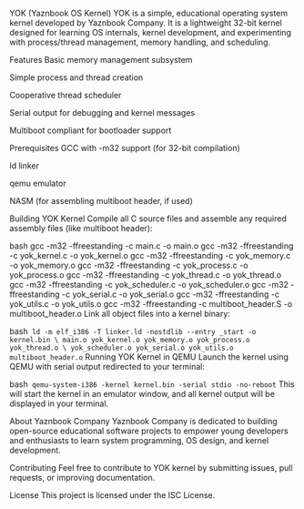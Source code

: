 YOK (Yaznbook OS Kernel)
YOK is a simple, educational operating system kernel developed by Yaznbook Company. It is a lightweight 32-bit kernel designed for learning OS internals, kernel development, and experimenting with process/thread management, memory handling, and scheduling.

Features
Basic memory management subsystem

Simple process and thread creation

Cooperative thread scheduler

Serial output for debugging and kernel messages

Multiboot compliant for bootloader support

Prerequisites
GCC with -m32 support (for 32-bit compilation)

ld linker

qemu emulator

NASM (for assembling multiboot header, if used)

Building YOK Kernel
Compile all C source files and assemble any required assembly files (like multiboot header):

bash
gcc -m32 -ffreestanding -c main.c -o main.o
gcc -m32 -ffreestanding -c yok_kernel.c -o yok_kernel.o
gcc -m32 -ffreestanding -c yok_memory.c -o yok_memory.o
gcc -m32 -ffreestanding -c yok_process.c -o yok_process.o
gcc -m32 -ffreestanding -c yok_thread.c -o yok_thread.o
gcc -m32 -ffreestanding -c yok_scheduler.c -o yok_scheduler.o
gcc -m32 -ffreestanding -c yok_serial.c -o yok_serial.o
gcc -m32 -ffreestanding -c yok_utils.c -o yok_utils.o
gcc -m32 -ffreestanding -c multiboot_header.S -o multiboot_header.o
Link all object files into a kernel binary:

bash```
ld -m elf_i386 -T linker.ld -nostdlib --entry _start -o kernel.bin \
main.o yok_kernel.o yok_memory.o yok_process.o yok_thread.o \
yok_scheduler.o yok_serial.o yok_utils.o multiboot_header.o```
Running YOK Kernel in QEMU
Launch the kernel using QEMU with serial output redirected to your terminal:

bash```
qemu-system-i386 -kernel kernel.bin -serial stdio -no-reboot```
This will start the kernel in an emulator window, and all kernel output will be displayed in your terminal.

About Yaznbook Company
Yaznbook Company is dedicated to building open-source educational software projects to empower young developers and enthusiasts to learn system programming, OS design, and kernel development.

Contributing
Feel free to contribute to YOK kernel by submitting issues, pull requests, or improving documentation.

License
This project is licensed under the ISC License.

